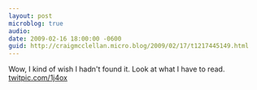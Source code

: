 ```yaml
---
layout: post
microblog: true
audio: 
date: 2009-02-16 18:00:00 -0600
guid: http://craigmcclellan.micro.blog/2009/02/17/t1217445149.html
---
```

Wow, I kind of wish I hadn't found it. Look at what I have to read.  [twitpic.com/1j4ox](http://twitpic.com/1j4ox)
